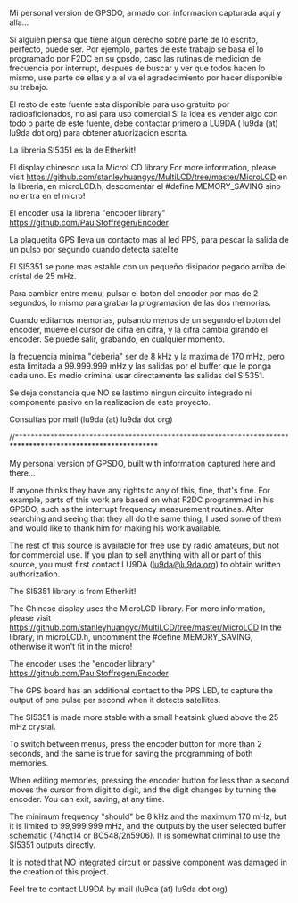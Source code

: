 Mi personal version de GPSDO, armado con informacion capturada aqui y alla... 

Si alguien piensa que tiene algun derecho sobre parte de lo escrito, perfecto, puede ser.
Por ejemplo, partes de este trabajo se basa el lo programado por F2DC en su gpsdo, caso las rutinas de
medicion de frecuencia por interrupt, despues de buscar y ver que todos hacen lo mismo, use parte de ellas y
a el va el agradecimiento por hacer disponible su trabajo.

El resto de este fuente esta disponible para uso gratuito por radioaficionados, no asi para uso comercial
Si la idea es vender algo con todo o parte de este fuente, debe contactar primero a LU9DA
( lu9da (at) lu9da dot org) para obtener atuorizacion escrita. 

La libreria SI5351 es la de Etherkit!

El display chinesco usa la MicroLCD library
For more information, please visit https://github.com/stanleyhuangyc/MultiLCD/tree/master/MicroLCD
en la libreria, en microLCD.h, descomentar el #define MEMORY_SAVING sino no entra en el micro!

El encoder usa la libreria "encoder library" https://github.com/PaulStoffregen/Encoder

La plaquetita GPS lleva un contacto mas al led PPS, para pescar la salida de un pulso por segundo cuando detecta satelite

El SI5351 se pone mas estable con un pequeño disipador pegado arriba del cristal de 25 mHz.

Para cambiar entre menu, pulsar el boton del encoder por mas de 2 segundos, lo mismo para grabar la programacion de las
dos memorias.

Cuando editamos memorias, pulsando menos de un segundo el boton del encoder, mueve el cursor de cifra en cifra, y la cifra cambia
girando el encoder. Se puede salir, grabando, en cualquier momento.

la frecuencia minima "deberia" ser de 8 kHz y la maxima de 170 mHz, pero esta limitada a 99.999.999 mHz y las salidas por el buffer 
que le ponga cada uno. Es medio criminal usar directamente las salidas del SI5351.

Se deja constancia que NO se lastimo ningun circuito integrado ni componente pasivo en la realizacion de este proyecto.

Consultas por mail (lu9da (at) lu9da dot org)

//************************************************************************************************************

My personal version of GPSDO, built with information captured here and there...

If anyone thinks they have any rights to any of this, fine, that's fine.
For example, parts of this work are based on what F2DC programmed in his GPSDO, such as the interrupt frequency measurement routines. 
After searching and seeing that they all do the same thing, I used some of them and would like to thank him for making his work available.

The rest of this source is available for free use by radio amateurs, but not for commercial use.
If you plan to sell anything with all or part of this source, you must first contact LU9DA (lu9da@lu9da.org) to obtain written authorization.

The SI5351 library is from Etherkit!

The Chinese display uses the MicroLCD library.
For more information, please visit https://github.com/stanleyhuangyc/MultiLCD/tree/master/MicroLCD
In the library, in microLCD.h, uncomment the #define MEMORY_SAVING, otherwise it won't fit in the micro!

The encoder uses the "encoder library" https://github.com/PaulStoffregen/Encoder

The GPS board has an additional contact to the PPS LED, to capture the output of one pulse per second when it detects satellites.

The SI5351 is made more stable with a small heatsink glued above the 25 mHz crystal.

To switch between menus, press the encoder button for more than 2 seconds, and the same is true for saving the programming of both memories.

When editing memories, pressing the encoder button for less than a second moves the cursor from digit to digit, and the digit changes by turning the encoder. 
You can exit, saving, at any time.

The minimum frequency "should" be 8 kHz and the maximum 170 mHz, but it is limited to 99,999,999 mHz, and the outputs by the user selected buffer schematic (74hct14 or BC548/2n5906). 
It is somewhat criminal to use the SI5351 outputs directly.

It is noted that NO integrated circuit or passive component was damaged in the creation of this project.

Feel fre to contact LU9DA by mail (lu9da (at) lu9da dot org)

